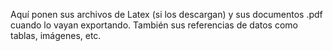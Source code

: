 Aquí ponen sus archivos de Latex (si los descargan) y sus documentos .pdf cuando lo vayan exportando. También sus referencias de datos como tablas, imágenes, etc.